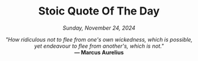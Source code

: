 <h1 align="center">Stoic Quote Of The Day</h1>

<p align="center"><em>Sunday, November 24, 2024</em></p>

<p align="center">
  <em>"How ridiculous not to flee from one's own wickedness, which is possible, yet endeavour to flee from another's, which is not."</em><br>
  <strong>— Marcus Aurelius</strong>
</p>
